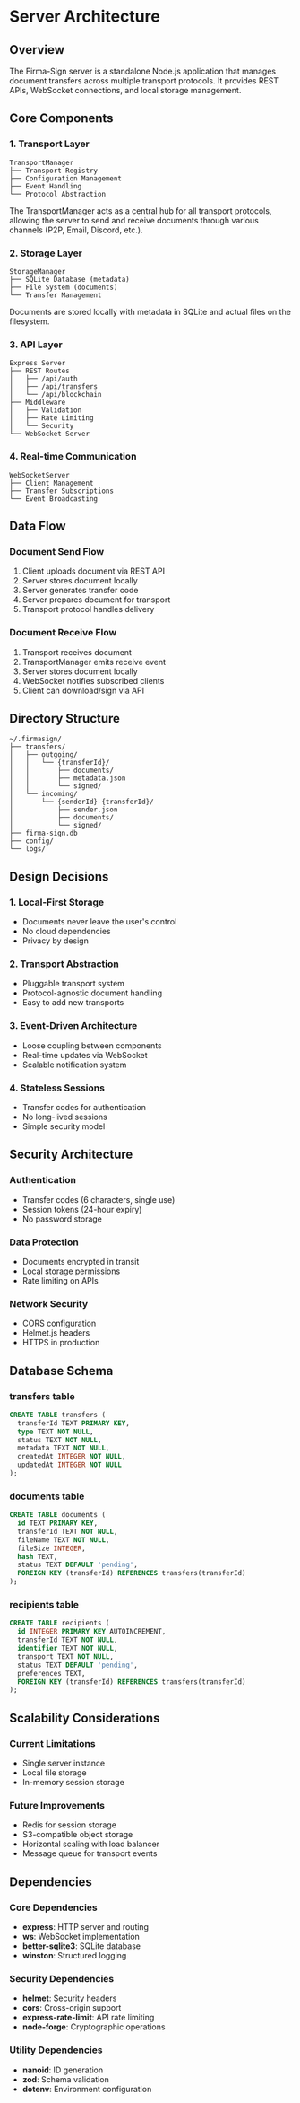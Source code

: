 # Server Architecture

## Overview

The Firma-Sign server is a standalone Node.js application that manages document transfers across multiple transport protocols. It provides REST APIs, WebSocket connections, and local storage management.

## Core Components

### 1. Transport Layer
```
TransportManager
├── Transport Registry
├── Configuration Management
├── Event Handling
└── Protocol Abstraction
```

The TransportManager acts as a central hub for all transport protocols, allowing the server to send and receive documents through various channels (P2P, Email, Discord, etc.).

### 2. Storage Layer
```
StorageManager
├── SQLite Database (metadata)
├── File System (documents)
└── Transfer Management
```

Documents are stored locally with metadata in SQLite and actual files on the filesystem.

### 3. API Layer
```
Express Server
├── REST Routes
│   ├── /api/auth
│   ├── /api/transfers
│   └── /api/blockchain
├── Middleware
│   ├── Validation
│   ├── Rate Limiting
│   └── Security
└── WebSocket Server
```

### 4. Real-time Communication
```
WebSocketServer
├── Client Management
├── Transfer Subscriptions
└── Event Broadcasting
```

## Data Flow

### Document Send Flow
1. Client uploads document via REST API
2. Server stores document locally
3. Server generates transfer code
4. Server prepares document for transport
5. Transport protocol handles delivery

### Document Receive Flow
1. Transport receives document
2. TransportManager emits receive event
3. Server stores document locally
4. WebSocket notifies subscribed clients
5. Client can download/sign via API

## Directory Structure
```
~/.firmasign/
├── transfers/
│   ├── outgoing/
│   │   └── {transferId}/
│   │       ├── documents/
│   │       ├── metadata.json
│   │       └── signed/
│   └── incoming/
│       └── {senderId}-{transferId}/
│           ├── sender.json
│           ├── documents/
│           └── signed/
├── firma-sign.db
├── config/
└── logs/
```

## Design Decisions

### 1. Local-First Storage
- Documents never leave the user's control
- No cloud dependencies
- Privacy by design

### 2. Transport Abstraction
- Pluggable transport system
- Protocol-agnostic document handling
- Easy to add new transports

### 3. Event-Driven Architecture
- Loose coupling between components
- Real-time updates via WebSocket
- Scalable notification system

### 4. Stateless Sessions
- Transfer codes for authentication
- No long-lived sessions
- Simple security model

## Security Architecture

### Authentication
- Transfer codes (6 characters, single use)
- Session tokens (24-hour expiry)
- No password storage

### Data Protection
- Documents encrypted in transit
- Local storage permissions
- Rate limiting on APIs

### Network Security
- CORS configuration
- Helmet.js headers
- HTTPS in production

## Database Schema

### transfers table
```sql
CREATE TABLE transfers (
  transferId TEXT PRIMARY KEY,
  type TEXT NOT NULL,
  status TEXT NOT NULL,
  metadata TEXT NOT NULL,
  createdAt INTEGER NOT NULL,
  updatedAt INTEGER NOT NULL
);
```

### documents table
```sql
CREATE TABLE documents (
  id TEXT PRIMARY KEY,
  transferId TEXT NOT NULL,
  fileName TEXT NOT NULL,
  fileSize INTEGER,
  hash TEXT,
  status TEXT DEFAULT 'pending',
  FOREIGN KEY (transferId) REFERENCES transfers(transferId)
);
```

### recipients table
```sql
CREATE TABLE recipients (
  id INTEGER PRIMARY KEY AUTOINCREMENT,
  transferId TEXT NOT NULL,
  identifier TEXT NOT NULL,
  transport TEXT NOT NULL,
  status TEXT DEFAULT 'pending',
  preferences TEXT,
  FOREIGN KEY (transferId) REFERENCES transfers(transferId)
);
```

## Scalability Considerations

### Current Limitations
- Single server instance
- Local file storage
- In-memory session storage

### Future Improvements
- Redis for session storage
- S3-compatible object storage
- Horizontal scaling with load balancer
- Message queue for transport events

## Dependencies

### Core Dependencies
- **express**: HTTP server and routing
- **ws**: WebSocket implementation
- **better-sqlite3**: SQLite database
- **winston**: Structured logging

### Security Dependencies
- **helmet**: Security headers
- **cors**: Cross-origin support
- **express-rate-limit**: API rate limiting
- **node-forge**: Cryptographic operations

### Utility Dependencies
- **nanoid**: ID generation
- **zod**: Schema validation
- **dotenv**: Environment configuration
